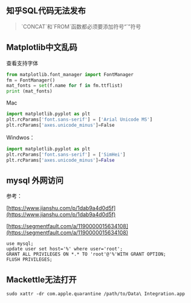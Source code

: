
## 知乎SQL代码无法发布


> \`CONCAT\`和\`FROM\`函数都必须要添加符号“\`”符号

## Matplotlib中文乱码

查看支持字体

```py
from matplotlib.font_manager import FontManager
fm = FontManager()
mat_fonts = set(f.name for f in fm.ttflist)
print (mat_fonts)
```

Mac

```py
import matplotlib.pyplot as plt
plt.rcParams['font.sans-serif'] = ['Arial Unicode MS']
plt.rcParams['axes.unicode_minus']=False​
```

Windwos：

```py
import matplotlib.pyplot as plt
plt.rcParams['font.sans-serif'] = ['SimHei']
plt.rcParams['axes.unicode_minus']=False
```

## mysql 外网访问

参考： 

[https://www.jianshu.com/p/1dab9a4d0d5f](https://www.jianshu.com/p/1dab9a4d0d5f)

[https://segmentfault.com/a/1190000015634108](https://segmentfault.com/a/1190000015634108)

```
use mysql;
update user set host='%' where user='root';
GRANT ALL PRIVILEGES ON *.* TO 'root'@'%'WITH GRANT OPTION;
FLUSH PRIVILEGES;
```



## Mackettle无法打开

```
sudo xattr -dr com.apple.quarantine /path/to/Data\ Integration.app
```

